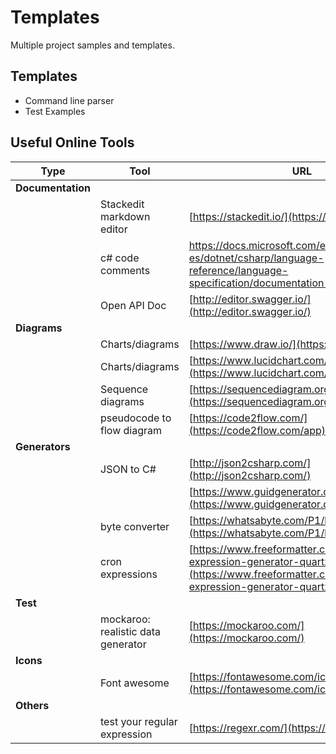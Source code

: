 # Templates

Multiple project samples and templates.

## Templates

- Command line parser
- Test Examples

## Useful Online Tools

|Type|Tool                          |URL         |
|----|-------------------------------|-----------------------------|
|**Documentation**|||
|                 |Stackedit markdown editor| [https://stackedit.io/](https://stackedit.io/) |
|	  	          |c# code comments|https://docs.microsoft.com/es-es/dotnet/csharp/language-reference/language-specification/documentation-comments|		
|                 |Open API Doc|[http://editor.swagger.io/](http://editor.swagger.io/)|
|**Diagrams**|||
|                 |Charts/diagrams|[https://www.draw.io/](https://www.draw.io/)|
|                 |Charts/diagrams|[https://www.lucidchart.com/](https://www.lucidchart.com/)|
|                 |Sequence diagrams|[https://sequencediagram.org/](https://sequencediagram.org/)|
|                 |pseudocode to flow diagram|[https://code2flow.com/](https://code2flow.com/app)|
|**Generators**   |||
|                 |JSON to C#|[http://json2csharp.com/](http://json2csharp.com/)|
|                 ||[https://www.guidgenerator.com/](https://www.guidgenerator.com/)|
|                 |byte converter|[https://whatsabyte.com/P1/byteconverter.htm](https://whatsabyte.com/P1/byteconverter.htm)|
|                 |cron expressions|[https://www.freeformatter.com/cron-expression-generator-quartz.html](https://www.freeformatter.com/cron-expression-generator-quartz.html)|
|**Test**         |||
|		          |mockaroo: realistic data generator|[https://mockaroo.com/](https://mockaroo.com/)|
|**Icons**        |||
|                 |Font awesome|[https://fontawesome.com/icons?from=io](https://fontawesome.com/icons?from=io)|
|**Others**       |||
|                 |test your regular expression|[https://regexr.com/](https://regexr.com/)|




